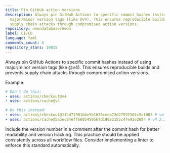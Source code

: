 ```yaml
---
title: Pin GitHub action versions
description: Always pin GitHub Actions to specific commit hashes instead of using
  major/minor version tags (like @v4). This ensures reproducible builds and prevents
  supply chain attacks through compromised action versions.
repository: neondatabase/neon
label: CI/CD
language: Yaml
comments_count: 4
repository_stars: 19015
---
```


Always pin GitHub Actions to specific commit hashes instead of using major/minor version tags (like @v4). This ensures reproducible builds and prevents supply chain attacks through compromised action versions.

Example:
```yaml
# Don't do this:
- uses: actions/checkout@v4
- uses: actions/cache@v4

# Do this instead:
- uses: actions/checkout@11bd71901bbe5b1630ceea73d27597364c9af683 # v4.2.2
- uses: actions/cache@5a3ec84eff668545956fd18022155c47e93e2684 # v4.2.3
```

Include the version number in a comment after the commit hash for better readability and version tracking. This practice should be applied consistently across all workflow files. Consider implementing a linter to enforce this standard automatically.